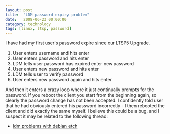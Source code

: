 ```yaml
---
layout: post
title:  "LDM password expiry problem"
date:   2008-06-23 00:00:00
category: technology 
tags: [linux, ltsp, password]
---
```


I have had my first user's password expire since our LTSP5 Upgrade.

  1. User enters username and hits enter
  2. User enters password and hits enter
  3. LDM tells user password has expired enter new password
  4. User enters new password and hits enter
  5. LDM tells user to verify password
  6. User enters new password again and hits enter

<!--more-->

And then it enters a crazy loop where it just continually prompts for the password.  If you reboot the client you start from the beginning again, so clearly the password change has not been accepted.  I confidently told user that he had obviously entered his password incorrectly - I then rebooted the client and did exactly the same myself.  I believe this could be a bug, and I suspect it may be related to the following thread:

   * [ldm problems with debian etch](http://marc.info/?t=121069447400001&r=1&w=2)

